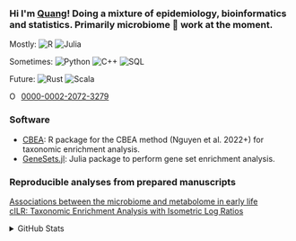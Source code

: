 ### Hi I'm [Quang](https://qpmnguyen.com)! Doing a mixture of epidemiology, bioinformatics and statistics. Primarily microbiome 🦠 work at the moment. 

Mostly: ![R](https://img.shields.io/static/v1?logo=R&label=&message=R&color=165CAA&logoColor=white&style=flat-square&link=)
![Julia](https://img.shields.io/static/v1?logo=Julia&label=&message=Julia&color=9558B2&logoColor=white&style=flat-square&link=)

Sometimes: ![Python](https://img.shields.io/static/v1?logo=python&label=&message=Python&color=FFD43B&logoColor=4B8BBE&style=flat-square&link=)
![C++](https://img.shields.io/static/v1?logo=C%2B%2B&label=&message=C%2B%2B&color=blue&logoColor=ice&style=flat-square&link=)
![SQL](https://img.shields.io/static/v1?logo=SQLite&label=&message=SQLite&color=4479A1&logoColor=white&style=flat-square&link=)

Future: ![Rust](https://img.shields.io/static/v1?logo=Rust&label=&message=Rust&color=B7410E&logoColor=black&style=flat-square&link=)
![Scala](https://img.shields.io/static/v1?logo=Scala&label=&message=Scala&color=380D09&logoColor=DE3423&style=flat-square&link=)

<div itemscope itemtype="https://schema.org/Person"><a itemprop="sameAs" content="https://orcid.org/0000-0002-2072-3279" href="https://orcid.org/0000-0002-2072-3279" target="orcid.widget" rel="me noopener noreferrer" style="vertical-align:top;"><img src="https://orcid.org/sites/default/files/images/orcid_16x16.png" style="width:1em;margin-right:.5em;" alt="ORCID iD icon">0000-0002-2072-3279</a></div>  

### Software  
* [CBEA](https://github.com/qpmnguyen/CBEA): R package for the CBEA method (Nguyen et al. 2022+) for taxonomic enrichment analysis.  
* [GeneSets.jl](https://github.com/qpmnguyen/GeneSets.jl): Julia package to perform gene set enrichment analysis.  

### Reproducible analyses from prepared manuscripts    
[Associations between the microbiome and metabolome in early life](https://github.com/qpmnguyen/infant_metabolome_microbiome)  
[cILR: Taxonomic Enrichment Analysis with Isometric Log Ratios](https://github.com/qpmnguyen/cILR_analysis)  

<details>
<summary> GitHub Stats </summary>
<br />

[![Top Langs](https://github-readme-stats.vercel.app/api/top-langs/?username=qpmnguyen&hide=html,jupyter%20notebook,javascript,css,tex,postscript,shell,nextflow&theme=merko&layout=compact&langs_count=4)](https://github.com/anuraghazra/github-readme-stats)

[![Quang's github stats](https://github-readme-stats.vercel.app/api?username=qpmnguyen&show_icons=true&theme=merko&hide=issues)](https://github.com/anuraghazra/github-readme-stats)


</details>


